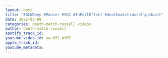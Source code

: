 ```yaml
---
layout: post
title: "#GCWDeep #Mancer #SGC #InFullEffect #deathmatchrussellpodcast"
date: 2022-05-09
categories: death-match-russell videos
author: death-match-russell
spotify_track_id: 
youtube_video_id: uw-H71_AYRE
apple_track_id: 
youtube_metadata: 
---
```

